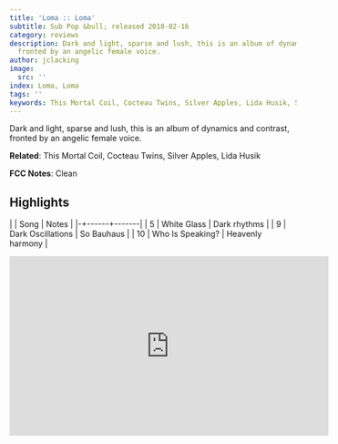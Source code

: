 ```yaml
---
title: 'Loma :: Loma'
subtitle: Sub Pop &bull; released 2018-02-16
category: reviews
description: Dark and light, sparse and lush, this is an album of dynamics and contrast,
  fronted by an angelic female voice.
author: jclacking
image:
  src: ''
index: Loma, Loma
tags: ''
keywords: This Mortal Coil, Cocteau Twins, Silver Apples, Lida Husik, Sub Pop
---
```

Dark and light, sparse and lush, this is an album of dynamics and contrast, fronted by an angelic female voice.<!--more-->

**Related**: This Mortal Coil, Cocteau Twins, Silver Apples, Lida Husik

**FCC Notes**: Clean

## Highlights

| | Song | Notes |
|-+------+-------|
| 5 | White Glass | Dark rhythms |
| 9 | Dark Oscillations | So Bauhaus |
| 10 | Who Is Speaking? | Heavenly harmony |

<div class="tlo-detail-video"><iframe width="560" height="315" src="https://www.youtube.com/embed/GAIeORh7TLs" frameborder="0" allow="autoplay; encrypted-media" allowfullscreen></iframe></div>

